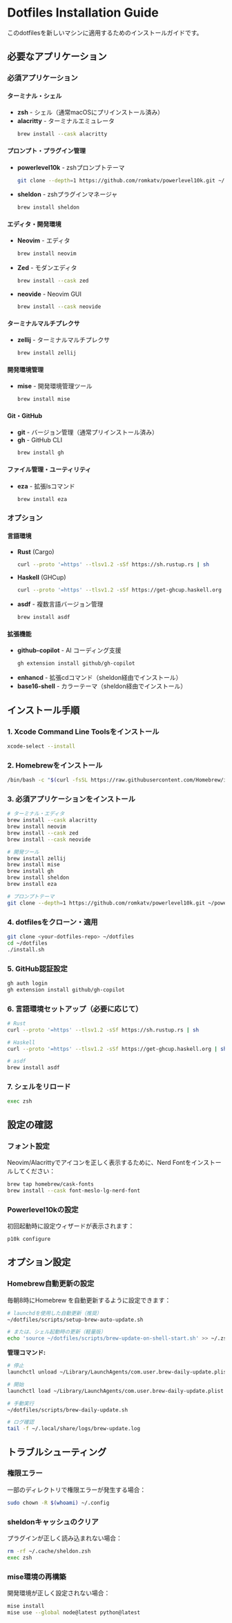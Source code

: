 # Dotfiles Installation Guide

このdotfilesを新しいマシンに適用するためのインストールガイドです。

## 必要なアプリケーション

### 必須アプリケーション

#### ターミナル・シェル
- **zsh** - シェル（通常macOSにプリインストール済み）
- **alacritty** - ターミナルエミュレータ
  ```bash
  brew install --cask alacritty
  ```

#### プロンプト・プラグイン管理
- **powerlevel10k** - zshプロンプトテーマ
  ```bash
  git clone --depth=1 https://github.com/romkatv/powerlevel10k.git ~/powerlevel10k
  ```
- **sheldon** - zshプラグインマネージャ
  ```bash
  brew install sheldon
  ```

#### エディタ・開発環境
- **Neovim** - エディタ
  ```bash
  brew install neovim
  ```
- **Zed** - モダンエディタ
  ```bash
  brew install --cask zed
  ```
- **neovide** - Neovim GUI
  ```bash
  brew install --cask neovide
  ```

#### ターミナルマルチプレクサ
- **zellij** - ターミナルマルチプレクサ
  ```bash
  brew install zellij
  ```

#### 開発環境管理
- **mise** - 開発環境管理ツール
  ```bash
  brew install mise
  ```

#### Git・GitHub
- **git** - バージョン管理（通常プリインストール済み）
- **gh** - GitHub CLI
  ```bash
  brew install gh
  ```

#### ファイル管理・ユーティリティ
- **eza** - 拡張lsコマンド
  ```bash
  brew install eza
  ```

### オプション

#### 言語環境
- **Rust** (Cargo)
  ```bash
  curl --proto '=https' --tlsv1.2 -sSf https://sh.rustup.rs | sh
  ```
- **Haskell** (GHCup)
  ```bash
  curl --proto '=https' --tlsv1.2 -sSf https://get-ghcup.haskell.org | sh
  ```
- **asdf** - 複数言語バージョン管理
  ```bash
  brew install asdf
  ```

#### 拡張機能
- **github-copilot** - AI コーディング支援
  ```bash
  gh extension install github/gh-copilot
  ```
- **enhancd** - 拡張cdコマンド（sheldon経由でインストール）
- **base16-shell** - カラーテーマ（sheldon経由でインストール）

## インストール手順

### 1. Xcode Command Line Toolsをインストール
```bash
xcode-select --install
```

### 2. Homebrewをインストール
```bash
/bin/bash -c "$(curl -fsSL https://raw.githubusercontent.com/Homebrew/install/HEAD/install.sh)"
```

### 3. 必須アプリケーションをインストール
```bash
# ターミナル・エディタ
brew install --cask alacritty
brew install neovim
brew install --cask zed
brew install --cask neovide

# 開発ツール
brew install zellij
brew install mise
brew install gh
brew install sheldon
brew install eza

# プロンプトテーマ
git clone --depth=1 https://github.com/romkatv/powerlevel10k.git ~/powerlevel10k
```

### 4. dotfilesをクローン・適用
```bash
git clone <your-dotfiles-repo> ~/dotfiles
cd ~/dotfiles
./install.sh
```

### 5. GitHub認証設定
```bash
gh auth login
gh extension install github/gh-copilot
```

### 6. 言語環境セットアップ（必要に応じて）
```bash
# Rust
curl --proto '=https' --tlsv1.2 -sSf https://sh.rustup.rs | sh

# Haskell
curl --proto '=https' --tlsv1.2 -sSf https://get-ghcup.haskell.org | sh

# asdf
brew install asdf
```

### 7. シェルをリロード
```bash
exec zsh
```

## 設定の確認

### フォント設定
Neovim/Alacrittyでアイコンを正しく表示するために、Nerd Fontをインストールしてください：
```bash
brew tap homebrew/cask-fonts
brew install --cask font-meslo-lg-nerd-font
```

### Powerlevel10kの設定
初回起動時に設定ウィザードが表示されます：
```bash
p10k configure
```

## オプション設定

### Homebrew自動更新の設定
毎朝8時にHomebrew を自動更新するように設定できます：

```bash
# launchdを使用した自動更新（推奨）
~/dotfiles/scripts/setup-brew-auto-update.sh

# または、シェル起動時の更新（軽量版）
echo 'source ~/dotfiles/scripts/brew-update-on-shell-start.sh' >> ~/.zshrc
```

**管理コマンド:**
```bash
# 停止
launchctl unload ~/Library/LaunchAgents/com.user.brew-daily-update.plist

# 開始  
launchctl load ~/Library/LaunchAgents/com.user.brew-daily-update.plist

# 手動実行
~/dotfiles/scripts/brew-daily-update.sh

# ログ確認
tail -f ~/.local/share/logs/brew-update.log
```

## トラブルシューティング

### 権限エラー
一部のディレクトリで権限エラーが発生する場合：
```bash
sudo chown -R $(whoami) ~/.config
```

### sheldonキャッシュのクリア
プラグインが正しく読み込まれない場合：
```bash
rm -rf ~/.cache/sheldon.zsh
exec zsh
```

### mise環境の再構築
開発環境が正しく設定されない場合：
```bash
mise install
mise use --global node@latest python@latest
```